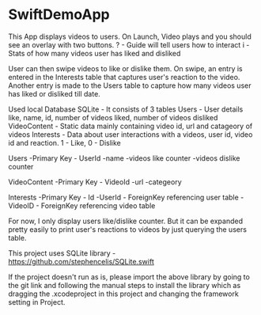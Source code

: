 # SwiftDemoApp

This App displays videos to users.
On Launch, Video plays and you should see an overlay with two buttons.
? - Guide will tell users how to interact
i - Stats of how many videos user has liked and disliked

User can then swipe videos to like or dislike them.
On swipe, an entry is entered in the Interests table that captures user's reaction to the video.
Another entry is made to the Users table to capture how many videos user has liked  or disliked till date.


Used local Database SQLite - It consists of 3 tables
Users - User details like, name, id, number of videos liked, number of videos disliked
VideoContent - Static data mainly containing video id, url and catageory of videos
Interests - Data about user interactions with a videos, user id, video id and reaction. 1 - Like, 0 - Dislike


Users
-Primary Key - UserId
-name
-videos like counter
-videos dislike counter

VideoContent
-Primary Key - VideoId
-url
-categeory

Interests
-Primary Key - Id
-UserId - ForeignKey referencing user table
-VideoID - ForeignKey referencing video table

For now, I only display users like/dislike counter.
But it can be expanded pretty easily to print user's reactions to videos by just querying the users table.


This project uses SQLite library - https://github.com/stephencelis/SQLite.swift

If the project doesn't run as is, please import the above library by going to the git link and following the manual steps to install the library
which as dragging the .xcodeproject in this project and changing the framework setting in Project.
